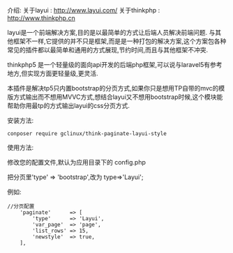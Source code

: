 介绍:
关于layui : http://www.layui.com/
关于thinkphp : http://www.thinkphp.cn

layui是一个前端解决方案,目的是以最简单的方式让后端人员解决前端问题. 与其他框架不一样,它提供的并不只是框架,而是是一种打包的解决方案,这个方案包各种常见的插件都以最简单和通用的方式展现,节约时间,而且与其他框架不冲突.

thinkphp5 是一个轻量级的面向api开发的后端php框架,可以说与laravel5有参考地方,但实现方面更轻量级,更灵活.

本插件是解决tp5只内置bootstrap的分页方式,如果你只是想用TP自带的mvc的模版方式输出而不想用MVVC方式,想结合layui又不想用bootstrap时候,这个模块能帮助你用最tp的方式输出layui的css分页方式.

安装方法:
```
conposer require gclinux/think-paginate-layui-style
```
使用方法:

修改您的配置文件,默认为应用目录下的 config.php

把分页里'type'      => 'bootstrap',改为 type=>'Layui';

例如:

```
//分页配置
    'paginate'      => [
        'type'      => 'Layui',
        'var_page'  => 'page',
        'list_rows' => 15,
        'newstyle'  => true,
    ],
```

